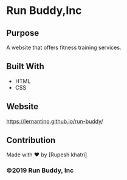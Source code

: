 # Run Buddy,Inc

## Purpose
A website that offers fitness training services.

## Built With
* HTML
* CSS

## Website
https://lernantino.github.io/run-buddy/

## Contribution
Made with ❤️ by [Rupesh khatri]

### ©️2019 Run Buddy, Inc 
